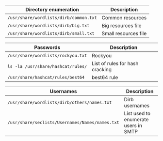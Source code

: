 
| **Directory enumeration** | **Description** |
| ---- | ---- |
| `/usr/share/wordlists/dirb/common.txt` | Common resources |
| `/usr/share/wordlists/dirb/big.txt` | Big resources file |
| `/usr/share/wordlists/dirb/small.txt` | Small resources file |

| **Passwords** | **Description** |
| ---- | ---- |
| `/usr/share/wordlists/rockyou.txt` | Rockyou |
| `ls -la /usr/share/hashcat/rules/` | List of rules for hash cracking |
| `/usr/share/hashcat/rules/best64` | best64 rule |

| **Usernames** | **Description** |
| ---- | ---- |
| `/usr/share/wordlists/dirb/others/names.txt` | Dirb usernames |
| `/usr/share/seclists/Usernames/Names/names.txt` | List used to enumerate users in SMTP |
